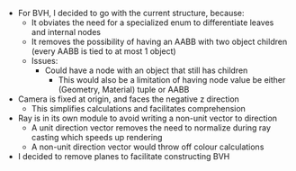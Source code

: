 - For BVH, I decided to go with the current structure, because:
  - It obviates the need for a specialized enum to differentiate leaves and internal nodes
  - It removes the possibility of having an AABB with two object children (every AABB is tied to at most 1 object)
  - Issues:
    - Could have a node with an object that still has children
      - This would also be a limitation of having node value be either (Geometry, Material) tuple or AABB
- Camera is fixed at origin, and faces the negative z direction
  - This simplifies calculations and facilitates comprehension
- Ray is in its own module to avoid writing a non-unit vector to direction
  - A unit direction vector removes the need to normalize during ray casting which speeds up rendering
  - A non-unit direction vector would throw off colour calculations
- I decided to remove planes to facilitate constructing BVH
